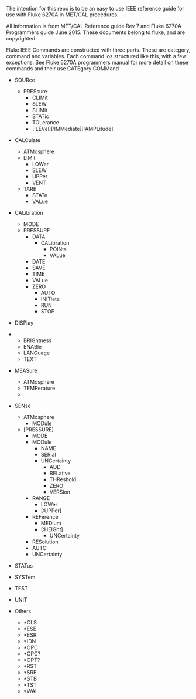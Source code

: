 The intention for this repo is to be an easy to use IEEE reference guide for use with Fluke 6270A in MET/CAL procedures.

All information is from MET/CAL Reference guide Rev 7 and Fluke 6270A Programmers guide June 2015. These documents belong to fluke, and are copyrighted.

Fluke IEEE Commands are constructed with three parts. These are category, command and variables. 
Each command ios structured like this, with a few exceptions. See Fluke 6270A programmers manual for more detail on these commands and their use 
CATEgory:COMMand <variables>

- SOURce
  - PRESsure
    - CLIMit
    - SLEW
    - SLIMit
    - STATic
    - TOLerance
    - [:LEVel][:IMMediate][:AMPLitude]
- CALCulate
  - ATMosphere
  - LIMit
    - LOWer
    - SLEW
    - UPPer
    - VENT
  - TARE
    - STATe
    - VALue
- CALibration
  - MODE
  - PRESSURE
    - DATA
      - CALibration
        - POINts
        - VALue
    - DATE
    - SAVE
    - TIME
    - VALue
    - ZERO
      - AUTO
      - INITiate
      - RUN
      - STOP
- DISPlay
-   - BRIGhtness
    - ENABle
    - LANGuage
    - TEXT
- MEASure
    - ATMosphere
    - TEMPerature
    - [:PRESSURE]:SLEW
- SENse
    - ATMosphere
        - MODule
    - [PRESSURE]
      - MODE
      - MODule
         - NAME
         - SERial
         - UNCertainty
            - ADD
            - RELative
            - THReshold
            - ZERO
            - VERSion
       - RANGE
         - LOWer
         - [:UPPer]
      - REFerence
         - MEDium
         - [:HEIGht]
            - UNCertainty
      - RESolution
       - AUTO
      - UNCertainty
- STATus
- SYSTem
- TEST
- UNIT 

- Others
  - *CLS
  - *ESE
  - *ESR
  - *IDN
  - *OPC
  - *OPC?
  - *OPT?
  - *RST
  - *SRE
  - *STB
  - *TST
  - *WAI
